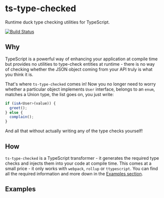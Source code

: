 # ts-type-checked

Runtime duck type checking utilities for TypeScript.

[![Build Status](https://travis-ci.org/janjakubnanista/ts-type-checked.svg?branch=master)](https://travis-ci.org/janjakubnanista/ts-type-checked)

## Why

TypeScript is a powerful way of enhancing your application at compile time but provides no utilities to type-check entities at runtime - there is no way of checking whether the JSON object coming from your API truly is what you think it is.

That's where `ts-type-checked` comes in! Now you no longer need to worry whether a particular object implements `User` interface, belongs to an `enum`, matches a Union type, the list goes on, you just write:

```typescript
if (isA<User>(value)) {
  greet();
} else {
  complain();
}
```

And all that without actually writing any of the type checks yourself!

## How

`ts-type-checked` is a TypeScript transformer - it generates the required type checks and injects them into your code at compile time. This comes at a small price - it only works with `webpack`, `rollup` or `ttypescript`. You can find all the required information and more down in the [Examples section](#examples).

<a id="examples"></a>
## Examples

<!-- TODO -->